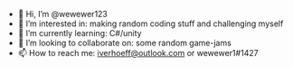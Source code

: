 - 👋 Hi, I’m @wewewer123
- 👀 I’m interested in: making random coding stuff and challenging myself
- 🌱 I’m currently learning: C#/unity
- 💞️ I’m looking to collaborate on: some random game-jams
- 📫 How to reach me: iverhoeff@outlook.com or wewewer1#1427

<!---
wewewer123/wewewer123 is a ✨ special ✨ repository because its `README.md` (this file) appears on your GitHub profile.
You can click the Preview link to take a look at your changes.
--->
